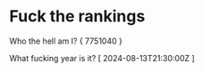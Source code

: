# Fuck the rankings

Who the hell am I?
{ 7751040 }

What fucking year is it?
[ 2024-08-13T21:30:00Z ]
